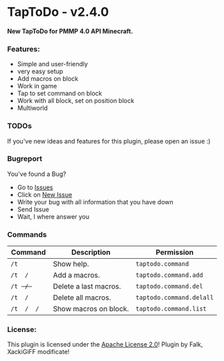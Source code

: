 # TapToDo - v2.4.0
**New TapToDo for PMMP 4.0 API Minecraft.**

### Features:
- Simple and user-friendly
- very easy setup
- Add macros on block
- Work in game
- Tap to set command on block
- Work with all block, set on position block
- Multiworld

### TODOs
If you've new ideas and features for this plugin, please open an issue :)

### Bugreport
You've found a Bug?
- Go to [Issues](https://github.com/XackiGiFF/TapToDo/issues)
- Click on [New Issue](https://github.com/XackiGiFF/TapToDo/issues/new/choose)
- Write your bug with all information that you have down
- Send Issue
- Wait, I where answer you

### Commands
| **Command**                                        | **Description**                  | **Permission**               |
|----------------------------------------------------|----------------------------------|------------------------------|
| `/t`                                               | Show help.                       | `taptodo.command`            |
| <code>/t <add> / <a> </code>                       | Add a macros.                    | `taptodo.command.add`        |
| <code>/t <del> / <d></code>                        | Delete a last macros.            | `taptodo.command.del`        |
| <code>/t <delall> / <da></code>                    | Delete all macros.               | `taptodo.command.delall`     |
| <code>/t <list> / <ls> / <l> </code>               | Show macros on block.            | `taptodo.command.list`       |

### License:
This plugin is licensed under the [Apache License 2.0](/LICENSE)! Plugin by Falk, XackiGiFF modificate!
